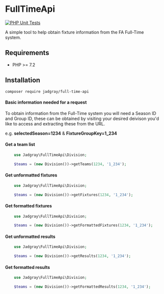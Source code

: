 # FullTimeApi
[![PHP Unit Tests](https://github.com/jadgray/FullTimeApi/actions/workflows/phpunit.yml/badge.svg)](https://github.com/jadgray/FullTimeApi/actions/workflows/phpunit.yml)

A simple tool to help obtain fixture information from the FA Full-Time system. 

## Requirements
* PHP >= 7.2

## Installation
    composer require jadgray/full-time-api
    
#### Basic information needed for a request

To obtain information from the Full-Time system you will need a Season ID and Group ID, these can be obtained by visiting your desired deivison you'd like to access and extracting these from the URL.

e.g. **selectedSeason=1234** & **FixtureGroupKey=1_234**
    
#### Get a team list 

```php
    use Jadgray\FullTimeApi\Division;
    
    $teams = (new Division())->getTeams(1234, '1_234');
```

#### Get unformatted fixtures 

```php
    use Jadgray\FullTimeApi\Division;
    
    $teams = (new Division())->getFixtures(1234, '1_234');
```

#### Get formatted fixtures 

```php
    use Jadgray\FullTimeApi\Division;
    
    $teams = (new Division())->getFormattedFixtures(1234, '1_234');
```

#### Get unformatted results 

```php
    use Jadgray\FullTimeApi\Division;
    
    $teams = (new Division())->getResults(1234, '1_234');
```

#### Get formatted results 

```php
    use Jadgray\FullTimeApi\Division;
    
    $teams = (new Division())->getFormattedResults(1234, '1_234');
```


